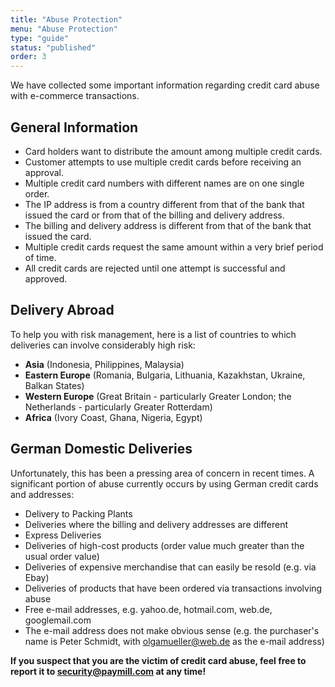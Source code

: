 ```yaml
---
title: "Abuse Protection"
menu: "Abuse Protection"
type: "guide"
status: "published"
order: 3
---
```


We have collected some important information regarding credit card abuse with e-commerce transactions.

## General Information

- Card holders want to distribute the amount among multiple credit cards.
- Customer attempts to use multiple credit cards before receiving an approval.
- Multiple credit card numbers with different names are on one single order.
- The IP address is from a country different from that of the bank that issued the card or from that of the billing and delivery address.
- The billing and delivery address is different from that of the bank that issued the card.
- Multiple credit cards request the same amount within a very brief period of time.
- All credit cards are rejected until one attempt is successful and approved.

## Delivery Abroad

To help you with risk management, here is a list of countries to which deliveries can involve considerably high risk:

- **Asia** (Indonesia, Philippines, Malaysia)
- **Eastern Europe** (Romania, Bulgaria, Lithuania, Kazakhstan, Ukraine, Balkan States)
- **Western Europe** (Great Britain - particularly Greater London; the Netherlands - particularly Greater Rotterdam)
- **Africa** (Ivory Coast, Ghana, Nigeria, Egypt)

## German Domestic Deliveries

Unfortunately, this has been a pressing area of concern in recent times. A significant portion of abuse currently occurs by using German credit cards and addresses:

- Delivery to Packing Plants
- Deliveries where the billing and delivery addresses are different
- Express Deliveries
- Deliveries of high-cost products (order value much greater than the usual order value)
- Deliveries of expensive merchandise that can easily be resold (e.g. via Ebay)
- Deliveries of products that have been ordered via transactions involving abuse
- Free e-mail addresses, e.g. yahoo.de, hotmail.com, web.de, googlemail.com
- The e-mail address does not make obvious sense (e.g. the purchaser's name is Peter Schmidt, with olgamueller@web.de as the e-mail address)

**If you suspect that you are the victim of credit card abuse, feel free to report it to [security@paymill.com](mailto:security@paymill.com) at any time!**
